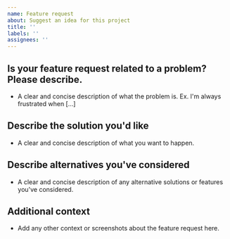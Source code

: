 ```yaml
---
name: Feature request
about: Suggest an idea for this project
title: ''
labels: ''
assignees: ''
---
```


## Is your feature request related to a problem? Please describe.

- A clear and concise description of what the problem is. Ex. I'm always frustrated when [...]

## Describe the solution you'd like

- A clear and concise description of what you want to happen.

## Describe alternatives you've considered

- A clear and concise description of any alternative solutions or features you've considered.

## Additional context

- Add any other context or screenshots about the feature request here.
